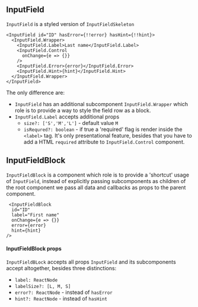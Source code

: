 ## InputField

`InputField` is a styled version of `InputFieldSkeleton`

```
<InputField id="ID" hasError={!!error} hasHint={!!hint}>
  <InputField.Wrapper>
    <InputField.Label>Last name</InputField.Label>
    <InputField.Control
      onChange={e => {}}
    />
    <InputField.Error>{error}</InputField.Error>
    <InputField.Hint>{hint}</InputField.Hint>
  </InputField.Wrapper>
</InputField>
```

The only difference are:

- `InputField` has an additional subcomponent `InputField.Wrapper` which role is to provide a way to style the field row as a block.
- `InputField.Label` accepts additional props
  - `size?: ['S','M','L']` - default value `M`
  - `isRequred?: boolean` - if true a 'required' flag is render inside the `<label>` tag. It's only presentational feature, besides that you have to add a HTML `required` attribute to `InputField.Control` component.

## InputFieldBlock

`InputFieldBlock` is a component which role is to provide a 'shortcut' usage of `InputField`, instead of explicitly passing subcomponents as children of the root component we pass all data and callbacks as props to the parent component.

```
 <InputFieldBlock
  id="ID"
  label="First name"
  onChange={e => {}}
  error={error}
  hint={hint}
/>
```

#### InputFieldBlock props

`InputFieldBLock` accepts all props `InputField` and its subcomponents accept altogether, besides three distinctions:

- `label: ReactNode`
- `labelSize?: [L, M, S]`
- `error?: ReactNode` - instead of `hasError`
- `hint?: ReactNode` - instead of `hasHint`
